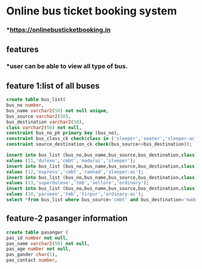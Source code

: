 # Online bus ticket booking system
### *https://onlinebusticketbooking.in

## features
   ### *user can be able to view all type of bus.
## feature 1:list of all buses
```sql
create table bus_list(
bus_no number,
bus_name varchar2(50) not null unique,
bus_source varchar2(50),
bus_destination varchar2(50),
class varchar2(50) not null,
constraint bus_no_pk primary key (bus_no),
constraint bus_class_ck check(class in ('sleeper','seater','sleeper-ac','seater-ac')),
constraint source_destination_ck check(bus_source<>bus_destination));

insert into bus_list (bus_no,bus_name,bus_source,bus_destination,class) 
values (11,'dulexe','cmbt','madurai','sleeper');
insert into bus_list (bus_no,bus_name,bus_source,bus_destination,class)
values (12,'express','cmbt','ramnad','sleeper-ac');
insert into bus_list (bus_no,bus_name,bus_source,bus_destination,class)
values (13,'superdulexe','tmb','vellore','ordinary');
insert into bus_list (bus_no,bus_name,bus_source,bus_destination,class)
values (10,'parveen','tmb','tirpur','ordinary-ac');
select *from bus_list where bus_source='cmbt' and bus_destination='madurai';

```

## feature-2 pasanger information
```sql
create table pasanger (
pas_id number not null,
pas_name varchar2(50) not null,
pas_age number not null,
pas_gander char(1),
pas_contact number,
